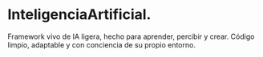 # InteligenciaArtificial.
Framework vivo de IA ligera, hecho para aprender, percibir y crear. Código limpio, adaptable y con conciencia de su propio entorno.
